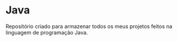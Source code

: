 # Java
Repositório criado para armazenar todos os meus projetos feitos na linguagem de programação Java.
